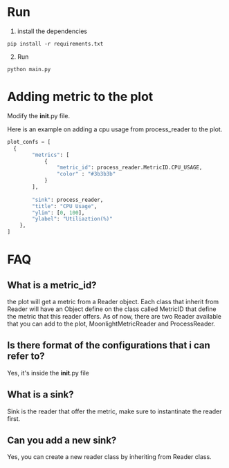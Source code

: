 # Run
1. install the dependencies
```
pip install -r requirements.txt
```

2. Run
```
python main.py
```


# Adding metric to the plot
Modify the __init__.py file. 

Here is an example on adding a cpu usage from process_reader to the plot.
```python
plot_confs = [
  {
        "metrics": [
            {
                "metric_id": process_reader.MetricID.CPU_USAGE,
                "color" : "#3b3b3b"
            }
        ],
        
        "sink": process_reader,
        "title": "CPU Usage",
        "ylim": [0, 100],
        "ylabel": "Utiliaztion(%)"   
    },
]
```

# FAQ
## What is a metric_id?
the plot will get a metric from a Reader object. Each class that inherit from Reader will have an Object define on the class called MetricID that define the 
metric that this reader offers. As of now, there are two Reader available that you can add to the plot, MoonlightMetricReader and ProcessReader. 

## Is there format of the configurations that i can refer to?
Yes, it's inside the __init__.py file

## What is a sink?
Sink is the reader that offer the metric, make sure to instantinate the reader first. 

## Can you add a new sink?
Yes, you can create a new reader class by inheriting from Reader class. 
